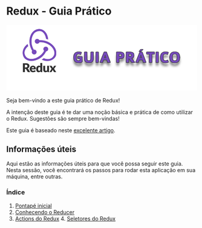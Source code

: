 # Redux - Guia Prático

![Image of Redux logo](/assets/images/guia-pratico.png)

Seja bem-vindo a este guia prático de Redux!

A intenção deste guia é te dar uma noção básica e prática de como utilizar o Redux. Sugestões são sempre bem-vindas!

Este guia é baseado neste [excelente artigo](https://www.robinwieruch.de/react-redux-tutorial).

## Informações úteis

Aqui estão as informações úteis para que você possa seguir este guia. Nesta sessão, você encontrará os passos para rodar esta aplicação em sua máquina, entre outras.

### Índice

1. [Pontapé inicial](/sections/pontapeinicial/react-components.md)
2. [Conhecendo o Reducer](/sections/conhecendoreducer/conhecendo-reducer.md)
3. [Actions do Redux](/sections/reduxactions/redux-actions.md)
   4. [Seletores do Redux](/sections/seletoresredux/seletores-redux.md)
